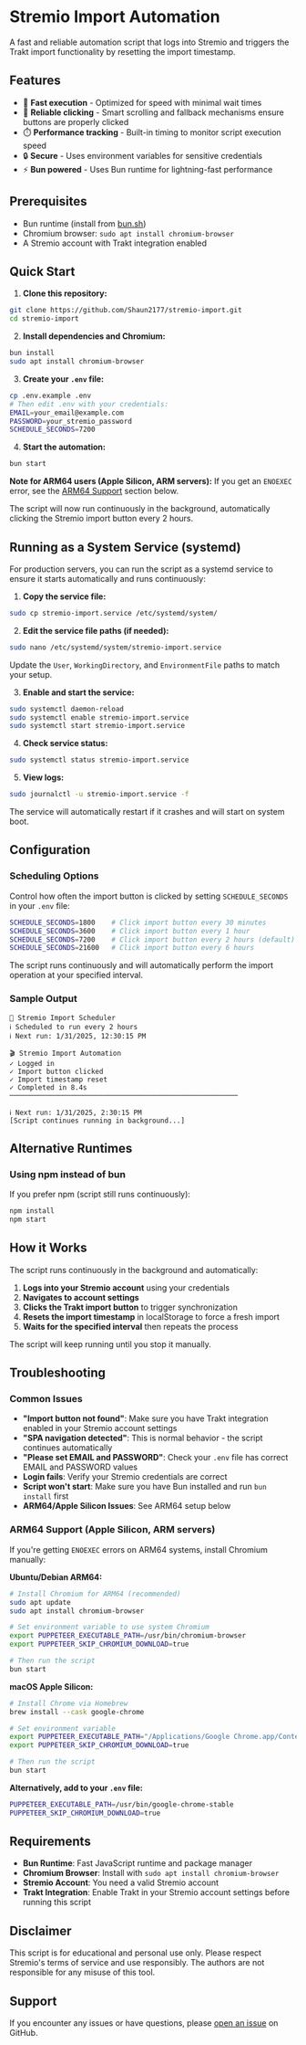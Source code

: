 # Stremio Import Automation

A fast and reliable automation script that logs into Stremio and triggers the Trakt import functionality by resetting the import timestamp.

## Features

- 🚀 **Fast execution** - Optimized for speed with minimal wait times
- 🎯 **Reliable clicking** - Smart scrolling and fallback mechanisms ensure buttons are properly clicked
- ⏱️ **Performance tracking** - Built-in timing to monitor script execution speed
- 🔒 **Secure** - Uses environment variables for sensitive credentials
- ⚡ **Bun powered** - Uses Bun runtime for lightning-fast performance

## Prerequisites

- Bun runtime (install from [bun.sh](https://bun.sh))
- Chromium browser: `sudo apt install chromium-browser`
- A Stremio account with Trakt integration enabled

## Quick Start

1. **Clone this repository:**
```bash
git clone https://github.com/Shaun2177/stremio-import.git
cd stremio-import
```

2. **Install dependencies and Chromium:**
```bash
bun install
sudo apt install chromium-browser
```

3. **Create your `.env` file:**
```bash
cp .env.example .env
# Then edit .env with your credentials:
EMAIL=your_email@example.com
PASSWORD=your_stremio_password
SCHEDULE_SECONDS=7200
```

4. **Start the automation:**
```bash
bun start
```

**Note for ARM64 users (Apple Silicon, ARM servers):** If you get an `ENOEXEC` error, see the [ARM64 Support](#arm64-support-apple-silicon-arm-servers) section below.

The script will now run continuously in the background, automatically clicking the Stremio import button every 2 hours.

## Running as a System Service (systemd)

For production servers, you can run the script as a systemd service to ensure it starts automatically and runs continuously:

1. **Copy the service file:**
```bash
sudo cp stremio-import.service /etc/systemd/system/
```

2. **Edit the service file paths (if needed):**
```bash
sudo nano /etc/systemd/system/stremio-import.service
```
Update the `User`, `WorkingDirectory`, and `EnvironmentFile` paths to match your setup.

3. **Enable and start the service:**
```bash
sudo systemctl daemon-reload
sudo systemctl enable stremio-import.service
sudo systemctl start stremio-import.service
```

4. **Check service status:**
```bash
sudo systemctl status stremio-import.service
```

5. **View logs:**
```bash
sudo journalctl -u stremio-import.service -f
```

The service will automatically restart if it crashes and will start on system boot.

## Configuration

### Scheduling Options
Control how often the import button is clicked by setting `SCHEDULE_SECONDS` in your `.env` file:

```bash
SCHEDULE_SECONDS=1800    # Click import button every 30 minutes
SCHEDULE_SECONDS=3600    # Click import button every 1 hour  
SCHEDULE_SECONDS=7200    # Click import button every 2 hours (default)
SCHEDULE_SECONDS=21600   # Click import button every 6 hours
```

The script runs continuously and will automatically perform the import operation at your specified interval.

### Sample Output
```
🚀 Stremio Import Scheduler
ℹ Scheduled to run every 2 hours
ℹ Next run: 1/31/2025, 12:30:15 PM

🎬 Stremio Import Automation
✓ Logged in
✓ Import button clicked
✓ Import timestamp reset
✓ Completed in 8.4s
────────────────────────────────────────────────────────

ℹ Next run: 1/31/2025, 2:30:15 PM
[Script continues running in background...]
```

## Alternative Runtimes

### Using npm instead of bun
If you prefer npm (script still runs continuously):
```bash
npm install
npm start
```

## How it Works

The script runs continuously in the background and automatically:
1. **Logs into your Stremio account** using your credentials
2. **Navigates to account settings** 
3. **Clicks the Trakt import button** to trigger synchronization
4. **Resets the import timestamp** in localStorage to force a fresh import
5. **Waits for the specified interval** then repeats the process

The script will keep running until you stop it manually.

## Troubleshooting

### Common Issues

- **"Import button not found"**: Make sure you have Trakt integration enabled in your Stremio account settings
- **"SPA navigation detected"**: This is normal behavior - the script continues automatically
- **"Please set EMAIL and PASSWORD"**: Check your `.env` file has correct EMAIL and PASSWORD values
- **Login fails**: Verify your Stremio credentials are correct
- **Script won't start**: Make sure you have Bun installed and run `bun install` first
- **ARM64/Apple Silicon Issues**: See ARM64 setup below

### ARM64 Support (Apple Silicon, ARM servers)

If you're getting `ENOEXEC` errors on ARM64 systems, install Chromium manually:

**Ubuntu/Debian ARM64:**
```bash
# Install Chromium for ARM64 (recommended)
sudo apt update
sudo apt install chromium-browser

# Set environment variable to use system Chromium
export PUPPETEER_EXECUTABLE_PATH=/usr/bin/chromium-browser
export PUPPETEER_SKIP_CHROMIUM_DOWNLOAD=true

# Then run the script
bun start
```

**macOS Apple Silicon:**
```bash
# Install Chrome via Homebrew
brew install --cask google-chrome

# Set environment variable
export PUPPETEER_EXECUTABLE_PATH="/Applications/Google Chrome.app/Contents/MacOS/Google Chrome"
export PUPPETEER_SKIP_CHROMIUM_DOWNLOAD=true

# Then run the script
bun start
```

**Alternatively, add to your `.env` file:**
```bash
PUPPETEER_EXECUTABLE_PATH=/usr/bin/google-chrome-stable
PUPPETEER_SKIP_CHROMIUM_DOWNLOAD=true
```

## Requirements

- **Bun Runtime**: Fast JavaScript runtime and package manager
- **Chromium Browser**: Install with `sudo apt install chromium-browser`
- **Stremio Account**: You need a valid Stremio account
- **Trakt Integration**: Enable Trakt in your Stremio account settings before running this script

## Disclaimer

This script is for educational and personal use only. Please respect Stremio's terms of service and use responsibly. The authors are not responsible for any misuse of this tool.

## Support

If you encounter any issues or have questions, please [open an issue](https://github.com/Shaun2177/stremio-import/issues) on GitHub.
